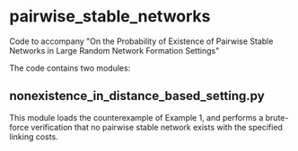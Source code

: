 # pairwise_stable_networks
Code to accompany "On the Probability of Existence of Pairwise Stable Networks in Large Random Network Formation Settings"

The code contains two modules: 

## nonexistence_in_distance_based_setting.py 

This module loads the counterexample of Example 1, and performs a brute-force verification that no pairwise stable network exists with the specified linking costs.

## 
